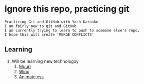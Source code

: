 # Ignore this repo, practicing git

`Practicing Git and GitHub with Yash Karanke`<br/>
`I am fairly new to git and GitHub`<br>
`I am currently trying to learn to push to someone else's repo,`<br>
`I hope this will create 'MERGE CONFLICTS'`<br>

## Learning

1. Will be learning new technologoy
    1. [Muuri](https://github.com/haltu/muuri)
    2. [Wing](https://github.com/kbrsh/wing)
    3. [Animate.css](https://github.com/daneden/animate.css)
